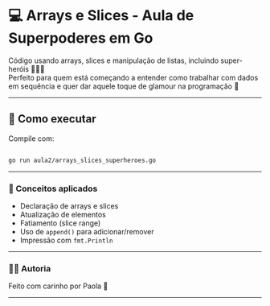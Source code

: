 # 💻 Arrays e Slices - Aula de Superpoderes em Go

Código usando arrays, slices e manipulação de listas, incluindo super-heróis 🦸‍♀️✨  
Perfeito para quem está começando a entender como trabalhar com dados em sequência e quer dar aquele toque de glamour na programação 💅

---

## 🚀 Como executar

Compile com:

```bash

go run aula2/arrays_slices_superheroes.go
```

---

### 🧠 Conceitos aplicados

- Declaração de arrays e slices
- Atualização de elementos
- Fatiamento (slice range)
- Uso de `append()` para adicionar/remover
- Impressão com `fmt.Println`

---

### 👩‍💻 Autoria

Feito com carinho por Paola 💋

---
